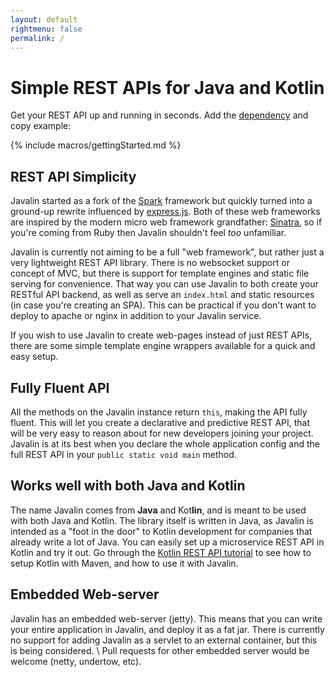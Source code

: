 ```yaml
---
layout: default
rightmenu: false
permalink: /
---
```


<h1 class="no-margin-top">Simple REST APIs for Java and Kotlin</h1>

Get your REST API up and running in seconds.
Add the [dependency](/download) and copy example:

{% include macros/gettingStarted.md %}

## REST API Simplicity
Javalin started as a fork of the [Spark](http://sparkjava.com) framework but quickly
turned into a ground-up rewrite influenced by [express.js](https://expressjs.com/).
Both of these web frameworks are inspired by the modern micro web framework 
grandfather: [Sinatra](http://www.sinatrarb.com/), so if you're coming from Ruby then
Javalin shouldn't feel *too* unfamiliar.

Javalin is currently not aiming to be a full "web framework", but rather
just a very lightweight REST API library. There is no websocket support or concept of MVC,
but there is support for template engines and static file serving for convenience.
That way you can use Javalin to both create your RESTful API backend, as well as serve
an `index.html` and static resources (in case you're creating an SPA). This can be practical
if you don't want to deploy to apache or nginx in addition to your Javalin service.

If you wish to use Javalin to create web-pages instead of just REST APIs,
there are some simple template engine wrappers available for a quick and easy setup.

## Fully Fluent API
All the methods on the Javalin instance return `this`, making the API fully fluent. 
This will let you create a declarative and predictive REST API, 
that will be very easy to reason about for new developers joining your project. Javalin
is at its best when you declare the whole application config and the full REST API
in your `public static void main` method.

## Works well with both Java and Kotlin
The name Javalin comes from <b>Java</b> and Kot<b>lin</b>, and is meant 
to be used with both Java and Kotlin. The library itself is written in Java, as 
Javalin is intended as a "foot in the door" to Kotlin development for companies
that already write a lot of Java. You can easily set up a microservice REST API in 
Kotlin and try it out. 
Go through the [Kotlin REST API tutorial](/tutorials/simple-kotlin-example)
to see how to setup Kotlin with Maven, and how to use it with Javalin.

## Embedded Web-server
Javalin has an embedded web-server (jetty). This means that you can write your entire
application in Javalin, and deploy it as a fat jar. There is currently no support 
for adding Javalin as a servlet to an external container, but this is being considered. \\
Pull requests for other embedded server would be welcome (netty, undertow, etc).
